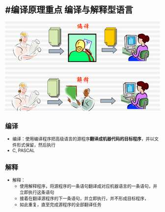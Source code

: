 # #编译原理重点 编译与解释型语言
![image.png](https://raw.githubusercontent.com/alwaysmissin/picgo/main/20230614193305.png)
## 编译
- 编译：使用编译程序把高级语言的源程序**翻译成机器代码的目标程序**，并以文件形式保留，然后执行
- C, PASCAL
## 解释
- 解释：
	- 使用解释程序，将源程序的一条语句翻译成对应机器语言的一条语句，并立即执行这条语句
	- 接着在翻译源程序的下一条语句，并立即执行，并不形成目标程序，
	- 如此重复，直至完成源程序的全部翻译任务